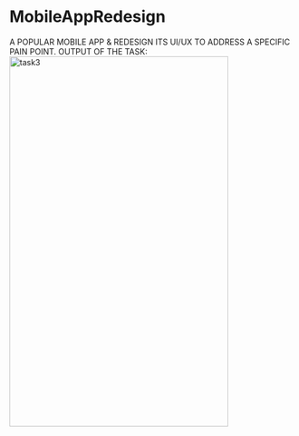 # MobileAppRedesign
A POPULAR MOBILE APP & REDESIGN ITS UI/UX TO ADDRESS A SPECIFIC PAIN POINT.
OUTPUT OF THE TASK:
<img width="386" height="652" alt="task3" src="https://github.com/user-attachments/assets/f5871cd4-4e09-4dda-9be2-4412188e64a7" />
